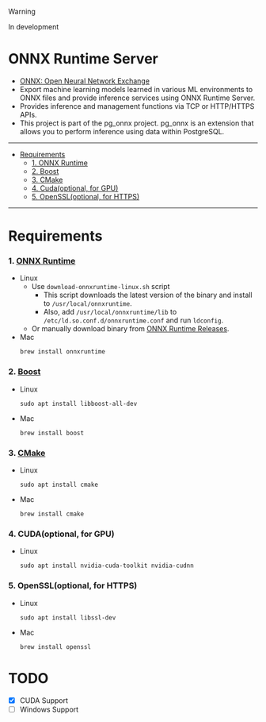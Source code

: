 > [!WARNING]
> In development

# ONNX Runtime Server

- [ONNX: Open Neural Network Exchange](https://onnxruntime.ai/)
- Export machine learning models learned in various ML environments to ONNX files and provide inference services using
  ONNX Runtime Server.
- Provides inference and management functions via TCP or HTTP/HTTPS APIs.
- This project is part of the pg_onnx project. pg_onnx is an extension that allows you to perform inference using data
  within PostgreSQL.

----

- [Requirements](#requirements)
    - [1. ONNX Runtime](#1-onnx-runtime)
    - [2. Boost](#2-boost)
    - [3. CMake](#3-cmake)
    - [4. Cuda(optional, for GPU)](#4-cudaoptional-for-gpu)
    - [5. OpenSSL(optional, for HTTPS)](#5-openssloptional-for-https)

----

# Requirements

### 1. [ONNX Runtime](https://onnxruntime.ai/)

- Linux
    - Use `download-onnxruntime-linux.sh` script
        - This script downloads the latest version of the binary and install to `/usr/local/onnxruntime`.
        - Also, add `/usr/local/onnxruntime/lib` to `/etc/ld.so.conf.d/onnxruntime.conf` and run `ldconfig`.
    - Or manually download binary from [ONNX Runtime Releases](https://github.com/microsoft/onnxruntime/releases).
- Mac
  ```shell
  brew install onnxruntime
  ```

### 2. [Boost](https://www.boost.org/)

- Linux
  ```shell
  sudo apt install libboost-all-dev
  ```
- Mac
  ```shell
  brew install boost
  ```

### 3. [CMake](https://cmake.org/)

- Linux
  ```shell
  sudo apt install cmake
  ```
- Mac
  ```shell
  brew install cmake
  ```

### 4. CUDA(optional, for GPU)

- Linux
  ```shell
  sudo apt install nvidia-cuda-toolkit nvidia-cudnn
  ```

### 5. OpenSSL(optional, for HTTPS)

- Linux
  ```shell
  sudo apt install libssl-dev
  ```
- Mac
  ```shell
  brew install openssl
  ```

# TODO

- [x] CUDA Support
- [ ] Windows Support 
